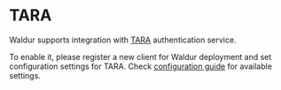 # TARA

Waldur supports integration with [TARA](https://tara.ria.ee/) authentication service.

To enable it, please register a new client for Waldur deployment and set configuration settings for TARA.
Check [configuration guide](../mastermind-configuration/configuration-guide.md) for available settings.
